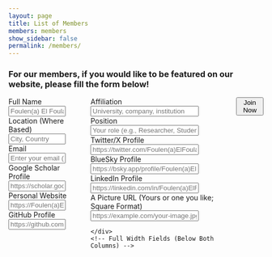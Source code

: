```yaml
---
layout: page
title: List of Members
members: members
show_sidebar: false
permalink: /members/
---
```



<h3 class="title mb-4 mt-5 has-text-centered">For our members, if you would like to be featured on our website, please fill the form below!</h3>

<form action="https://formspree.io/f/xdkkawdl" method="POST" class="box" enctype="multipart/form-data">


  <!-- Two Columns Layout -->
<div class="columns is-multiline">
    <div class="column is-6">
        <div class="field mb-4">
            <label class="label">Full Name</label>
            <div class="control">
                <input class="input" style="width: 80%;" type="text" name="name" placeholder="Foulen(a) El Foulani(ya)" required>
            </div>
        </div>
        <div class="field mb-4">
            <label class="label">Location (Where Based)</label>
            <div class="control">
                <input class="input" style="width: 80%;" type="text" name="location" placeholder="City, Country" required>
            </div>
        </div>
        <div class="field mb-4">
            <label class="label">Email</label>
            <div class="control">
            <input class="input" style="width: 80%;" type="email" name="email" placeholder="Enter your email (Will not be displayed on our website)" required>
            </div>
        </div>
        <div class="field mb-4">
            <label class="label">Google Scholar Profile</label>
            <div class="control">
            <input class="input" style="width: 80%;" type="url" name="scholar" placeholder="https://scholar.google.com/citations?user=Foulen(a)ElFoulani(ya)">
            </div>
        </div>
        <div class="field mb-4">
            <label class="label">Personal Website</label>
            <div class="control">
            <input class="input" style="width: 80%;" type="url" name="website" placeholder="https://Foulen(a)ElFoulani(ya).com">
            </div>
        </div>
        <div class="field">
            <label class="label">GitHub Profile</label>
            <div class="control">
            <input class="input" style="width: 80%;" type="url" name="github" placeholder="https://github.com/Foulen(a)ElFoulani(ya)">
            </div>
        </div>
    </div>
    <!-- Right Column -->
    <div class="column is-6">
        <div class="field mb-4">
            <label class="label mb-2">Affiliation</label>
            <div class="control">
            <input class="input" style="width: 80%;" type="text" name="affiliation" placeholder="University, company, institution" required>
            </div>
        </div>
        <div class="field mb-4">
            <label class="label">Position</label>
            <div class="control">
                <input class="input" style="width: 80%;" type="text" name="position" placeholder="Your role (e.g., Researcher, Student)" required>
            </div>
        </div>
      <div class="field mb-4">
        <label class="label">Twitter/X Profile</label>
        <div class="control">
          <input class="input" style="width: 80%;" type="url" name="twitter" placeholder="https://twitter.com/Foulen(a)ElFoulani(ya)">
        </div>
      </div>
      <div class="field mb-4">
        <label class="label">BlueSky Profile</label>
        <div class="control">
          <input class="input" style="width: 80%;" type="url" name="bluesky" placeholder="https://bsky.app/profile/Foulen(a)ElFoulani(ya)">
        </div>
      </div>
      <div class="field mb-4">
        <label class="label">LinkedIn Profile</label>
        <div class="control">
          <input class="input" style="width: 80%;" type="url" name="linkedin" placeholder="https://linkedin.com/in/Foulen(a)ElFoulani(ya)">
        </div>
      </div>
      <div class="field">
        <label class="label">A Picture URL (Yours or one you like; Square Format)</label>
        <div class="control">
        <input class="input is-fullwidth" style="width: 80%;" type="url" name="profile_picture_url" placeholder="https://example.com/your-image.jpg" required>
    </div>
</div>

    </div>
    <!-- Full Width Fields (Below Both Columns) -->
  </div>
  <!-- Profile Picture Upload (Full Width) -->

  <!-- Submit Button -->
  <div class="field mt-4 has-text-centered">
    <div class="control">
      <button class="button is-primary" type="submit">Join Now</button>
    </div>
  </div>

</form>

